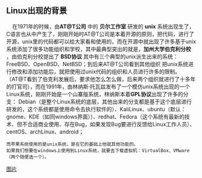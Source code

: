 ## Linux出现的背景
  &nbsp;&nbsp;&nbsp;&nbsp;在1971年的时候，由**AT@T公司** 中的 **贝尔工作室** 研发的 **unix** 系统出现生了，C语言也从中产生了，刚刚开始时AT@T公司是本着开源的原则，把代码，进行了开源，unix里的代码都可以给大家看和使用的，而在开源中就出现了许多基于unix系统添加了很多功能组织和学校，其中最典型突出的就是，**加州大学伯克利分校** ，由伯克利分校提出了 **BSD协议** 其中有三个典型的unix派生出来的系统：FreeBSD、OpenBSD、NetBSD；到后来AT@T公司看到其他组织
把unix系统进行修改和添加功能后，就把使用过unix代码的组织和人员进行许多的限制。（AT@T看到了伯克利发展后，要求他怎么怎么做，后来两个组织就进行了十多年的打官司），而在1991年，由林纳斯·托瓦兹发布了一个模仿unix系统出现的一个Linux系统，刚刚开始是一个山寨版系统，林纳斯本着**GPL协议**出现了许多的分支：
Debian（是整个Linux系统的底层，其他出来的分支都是基于这个底层进行研发的，这个系统都是使用命令去执行软件的）、KaliLinux、ubuntu（默认：gnome、KDE（如同windows界面））、redhat、Fedora（这个系统有最新的技术、但不合适商业使用、存在Bug，如果发现Bug要进行反馈给Linux工作人员）、centOS、archLinux、android；

     
    
    
    
    而苹果系统使用的是unix系统，是在它的基础上他就其他功能的。  
    如果我们想要在windows上使用到Linux系统，就要去下载虚拟机：VirtualBox、VMware（两个随便选一个）。
    
    
 [图片](1.jpg)
